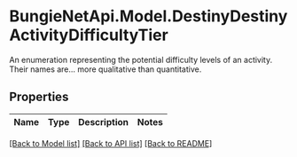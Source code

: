 # BungieNetApi.Model.DestinyDestinyActivityDifficultyTier
An enumeration representing the potential difficulty levels of an activity. Their names are... more qualitative than quantitative.
## Properties

Name | Type | Description | Notes
------------ | ------------- | ------------- | -------------

[[Back to Model list]](../README.md#documentation-for-models) [[Back to API list]](../README.md#documentation-for-api-endpoints) [[Back to README]](../README.md)

